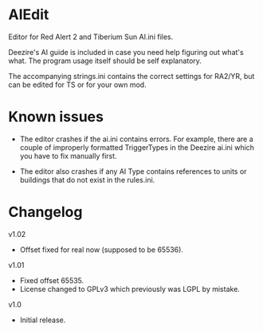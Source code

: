 AIEdit
======

Editor for Red Alert 2 and Tiberium Sun AI.ini files.

Deezire's AI guide is included in case you need help figuring out what's what. The program usage itself should be self explanatory.

The accompanying strings.ini contains the correct settings for RA2/YR, but can be edited for TS or for your own mod.

Known issues
============

- The editor crashes if the ai.ini contains errors. For example, there are a couple of improperly formatted TriggerTypes in the Deezire ai.ini which you have to fix manually first.

- The editor also crashes if any AI Type contains references to units or buildings that do not exist in the rules.ini.

Changelog
=========

v1.02
- Offset fixed for real now (supposed to be 65536).

v1.01
- Fixed offset 65535.
- License changed to GPLv3 which previously was LGPL by mistake.

v1.0
- Initial release.